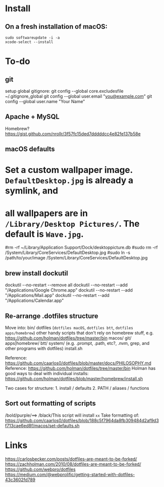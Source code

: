 
# Install

## On a fresh installation of macOS:

    sudo softwareupdate -i -a
    xcode-select --install


# To-do

## git

setup global gitignore:
git config --global core.excludesfile ~/.gitignore_global
git config --global user.email "you@example.com"
git config --global user.name "Your Name"

## Apache + MySQL

Homebrew?
https://gist.github.com/nrollr/3f57fc15ded7dddddcc4e82fe137b58e



## macOS defaults

# Set a custom wallpaper image. `DefaultDesktop.jpg` is already a symlink, and
# all wallpapers are in `/Library/Desktop Pictures/`. The default is `Wave.jpg`.
#rm -rf ~/Library/Application Support/Dock/desktoppicture.db
#sudo rm -rf /System/Library/CoreServices/DefaultDesktop.jpg
#sudo ln -s /path/to/your/image /System/Library/CoreServices/DefaultDesktop.jpg

## brew install dockutil

dockutil --no-restart --remove all
dockutil --no-restart --add "/Applications/Google Chrome.app"
dockutil --no-restart --add "/Applications/Mail.app"
dockutil --no-restart --add "/Applications/Calendar.app"

## Re-arrange .dotfiles structure

Move into:
	bin/
		dotfiles (`dotfiles macOS`, `dotfiles btt`, `dotfiles apps/homebrew`)
		other handy scripts that don't rely on homebrew stuff, e.g. https://github.com/holman/dotfiles/tree/master/bin
	macos/
	git/
	apps|homebrew/
	btt/
	system/ (e.g. .prompt, .path, etc?, .nvm, grep, and other programs with dotfiles)
	install.sh

Reference: https://github.com/caarlos0/dotfiles/blob/master/docs/PHILOSOPHY.md
Reference: https://github.com/holman/dotfiles/tree/master/bin
Holman has good ways to deal with individual installs: https://github.com/holman/dotfiles/blob/master/homebrew/install.sh

Two cases for structure:
	1. install / defaults
	2. PATH / aliases / functions

## Sort out formatting of scripts

/bold/purple/==> /black/This script will install `xx`
Take formatting of: https://github.com/caarlos0/dotfiles/blob/188c5f7964da8fb309484d2af9d3f713cae6ed8f/macos/set-defaults.sh

# Links

https://carlosbecker.com/posts/dotfiles-are-meant-to-be-forked/
https://zachholman.com/2010/08/dotfiles-are-meant-to-be-forked/
https://github.com/webpro/dotfiles
https://medium.com/@webprolific/getting-started-with-dotfiles-43c3602fd789



